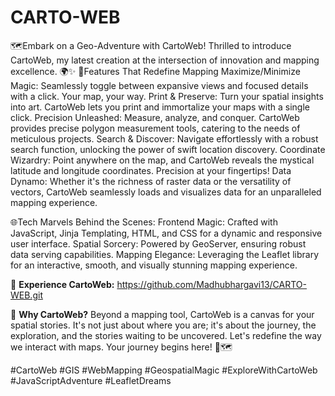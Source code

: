 # CARTO-WEB
🗺️Embark on a Geo-Adventure with CartoWeb!
Thrilled to introduce CartoWeb, my latest creation at the intersection of innovation and mapping excellence. 🌍✨
🚀Features That Redefine Mapping
Maximize/Minimize Magic: Seamlessly toggle between expansive views and focused details with a click. Your map, your way.
Print & Preserve: Turn your spatial insights into art. CartoWeb lets you print and immortalize your maps with a single click.
Precision Unleashed: Measure, analyze, and conquer. CartoWeb provides precise polygon measurement tools, catering to the needs of meticulous projects.
Search & Discover: Navigate effortlessly with a robust search function, unlocking the power of swift location discovery.
Coordinate Wizardry: Point anywhere on the map, and CartoWeb reveals the mystical latitude and longitude coordinates. Precision at your fingertips!
Data Dynamo: Whether it's the richness of raster data or the versatility of vectors, CartoWeb seamlessly loads and visualizes data for an unparalleled mapping experience.

🌐Tech Marvels Behind the Scenes:
Frontend Magic: Crafted with JavaScript, Jinja Templating, HTML, and CSS for a dynamic and responsive user interface.
Spatial Sorcery: Powered by GeoServer, ensuring robust data serving capabilities.
Mapping Elegance: Leveraging the Leaflet library for an interactive, smooth, and visually stunning mapping experience.

🔗 **Experience CartoWeb:**
https://github.com/Madhubhargavi13/CARTO-WEB.git

🌟 **Why CartoWeb?**
Beyond a mapping tool, CartoWeb is a canvas for your spatial stories. It's not just about where you are; it's about the journey, the exploration, and the stories waiting to be uncovered.
Let's redefine the way we interact with maps. Your journey begins here! 🚀🗺️

#CartoWeb #GIS #WebMapping #GeospatialMagic #ExploreWithCartoWeb #JavaScriptAdventure #LeafletDreams

